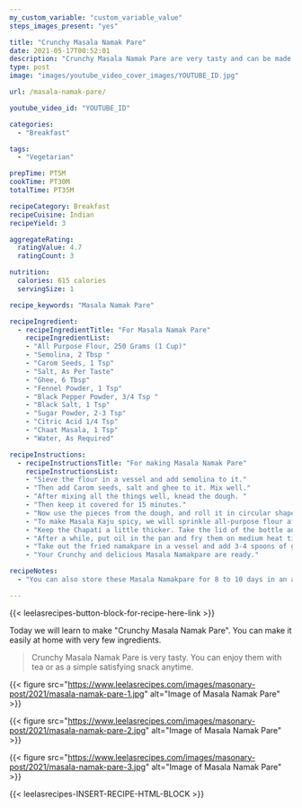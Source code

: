 ```yaml
---
my_custom_variable: "custom_variable_value"
steps_images_present: "yes"

title: "Crunchy Masala Namak Pare"
date: 2021-05-17T00:52:01
description: "Crunchy Masala Namak Pare are very tasty and can be made using few ingredients. You can enjoy them with tea or as a simple satisfying snack anytime."
type: post
image: "images/youtube_video_cover_images/YOUTUBE_ID.jpg"

url: /masala-namak-pare/

youtube_video_id: "YOUTUBE_ID"

categories: 
  - "Breakfast"

tags:
  - "Vegetarian"

prepTime: PT5M
cookTime: PT30M
totalTime: PT35M

recipeCategory: Breakfast
recipeCuisine: Indian
recipeYield: 3

aggregateRating:
  ratingValue: 4.7
  ratingCount: 3

nutrition:
  calories: 615 calories
  servingSize: 1

recipe_keywords: "Masala Namak Pare"

recipeIngredient:
  - recipeIngredientTitle: "For Masala Namak Pare"
    recipeIngredientList:
    - "All Purpose Flour, 250 Grams (1 Cup)" 
    - "Semolina, 2 Tbsp " 
    - "Carom Seeds, 1 Tsp" 
    - "Salt, As Per Taste" 
    - "Ghee, 6 Tbsp" 
    - "Fennel Powder, 1 Tsp" 
    - "Black Pepper Powder, 3/4 Tsp " 
    - "Black Salt, 1 Tsp" 
    - "Sugar Powder, 2-3 Tsp" 
    - "Citric Acid 1/4 Tsp" 
    - "Chaat Masala, 1 Tsp" 
    - "Water, As Required" 

recipeInstructions:
  - recipeInstructionsTitle: "For making Masala Namak Pare"
    recipeInstructionsList:
    - "Sieve the flour in a vessel and add semolina to it." 
    - "Then add Carom seeds, salt and ghee to it. Mix well." 
    - "After mixing all the things well, knead the dough. " 
    - "Then keep it covered for 15 minutes." 
    - "Now use the pieces from the dough, and roll it in circular shapes similar to Chapati. We have to make two Chapatis." 
    - "To make Masala Kaju spicy, we will sprinkle all-purpose flour after applying ghee on the first Chapati, and place it on the second Chapati, and roll it. " 
    - "Keep the Chapati a little thicker. Take the lid of the bottle and cut the rolled Chapati, giving it the shape of cashew nuts (namakpare)." 
    - "After a while, put oil in the pan and fry them on medium heat till they turn golden. " 
    - "Take out the fried namakpare in a vessel and add 3-4 spoons of ghee to it and add all the spices and mix it well." 
    - "Your Crunchy and delicious Masala Namakpare are ready." 

recipeNotes:
  - "You can also store these Masala Namakpare for 8 to 10 days in an airtight container." 

---
```


{{< leelasrecipes-button-block-for-recipe-here-link >}}

Today we will learn to make "Crunchy Masala Namak Pare". You can make it easily at home with very few ingredients.

> Crunchy Masala Namak Pare is very tasty. You can enjoy them with tea or as a simple satisfying snack anytime. 

{{< figure src="https://www.leelasrecipes.com/images/masonary-post/2021/masala-namak-pare-1.jpg" alt="Image of Masala Namak Pare" >}}

{{< figure src="https://www.leelasrecipes.com/images/masonary-post/2021/masala-namak-pare-2.jpg" alt="Image of Masala Namak Pare" >}}

{{< figure src="https://www.leelasrecipes.com/images/masonary-post/2021/masala-namak-pare-3.jpg" alt="Image of Masala Namak Pare" >}}

{{< leelasrecipes-INSERT-RECIPE-HTML-BLOCK >}}

